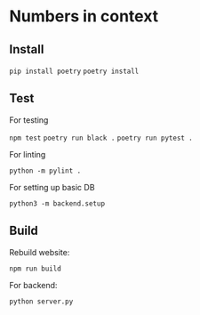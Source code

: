 # Numbers in context

## Install

`pip install poetry`
`poetry install`

## Test

For testing

`npm test`
`poetry run black .`
`poetry run pytest .`

For linting

`python -m pylint .`

For setting up basic DB

`python3 -m backend.setup`

## Build

Rebuild website:

`npm run build`

For backend:

`python server.py`


